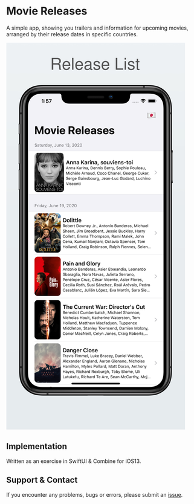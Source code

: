 # Movie Releases

A simple app, showing you trailers and information for upcoming movies, arranged by their release dates in specific countries.

![Release List](/media/screenshots/iPhone%2011%20Pro%20Max-00-Releases_List_framed.png)


## Implementation

Written as an exercise in SwiftUI & Combine for iOS13.

## Support & Contact

If you encounter any problems, bugs or errors, please submit an [issue](https://github.com/MartinP7r/movie-releases/issues).
